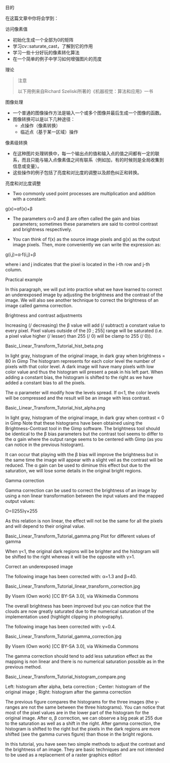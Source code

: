 目的

在这篇文章中你将会学到：

访问像素值

* 初始化生成一个全部为0的矩阵
* 学习cv::saturate_cast，了解到它的作用
* 学习一些十分好玩的像素转化算法
* 在一个简单的例子中学习如何增强图片的亮度

理论

> 注意
>
> 以下用例来自Richard Szeliski所著的《机器视觉：算法和应用》一书

图像处理

* 一个普通的图像操作方法是输入一个或多个图像并最后生成一个图像的函数。
* 图像转换可以是以下几种途径：
  * 点操作（像素转换）
  * 临近点（基于某一区域）操作
  
像素级转换

* 在这种图片处理转换中，每一个输出点的值和输入点的值之间都有一定的联系，而且只能与输入点像素值之间有联系（例如加，有的时候则是全局收集到信息或变量）。
* 这些操作的例子包括了亮度和对比度的调整以及颜色纠正和转换。

亮度和对比度调整

* Two commonly used point processes are multiplication and addition with a constant:

g(x)=αf(x)+β

* The parameters α>0 and β are often called the gain and bias parameters; sometimes these parameters are said to control contrast and brightness respectively.

* You can think of f(x) as the source image pixels and g(x) as the output image pixels. Then, more conveniently we can write the expression as:

g(i,j)=α⋅f(i,j)+β

where i and j indicates that the pixel is located in the i-th row and j-th column.

Practical example

In this paragraph, we will put into practice what we have learned to correct an underexposed image by adjusting the brightness and the contrast of the image. We will also see another technique to correct the brightness of an image called gamma correction.

Brightness and contrast adjustments

Increasing (/ decreasing) the β value will add (/ subtract) a constant value to every pixel. Pixel values outside of the [0 ; 255] range will be saturated (i.e. a pixel value higher (/ lesser) than 255 (/ 0) will be clamp to 255 (/ 0)).

Basic_Linear_Transform_Tutorial_hist_beta.png

In light gray, histogram of the original image, in dark gray when brightness = 80 in Gimp
The histogram represents for each color level the number of pixels with that color level. A dark image will have many pixels with low color value and thus the histogram will present a peak in his left part. When adding a constant bias, the histogram is shifted to the right as we have added a constant bias to all the pixels.

The α parameter will modify how the levels spread. If α<1, the color levels will be compressed and the result will be an image with less contrast.

Basic_Linear_Transform_Tutorial_hist_alpha.png

In light gray, histogram of the original image, in dark gray when contrast < 0 in Gimp
Note that these histograms have been obtained using the Brightness-Contrast tool in the Gimp software. The brightness tool should be identical to the β bias parameters but the contrast tool seems to differ to the α gain where the output range seems to be centered with Gimp (as you can notice in the previous histogram).

It can occur that playing with the β bias will improve the brightness but in the same time the image will appear with a slight veil as the contrast will be reduced. The α gain can be used to diminue this effect but due to the saturation, we will lose some details in the original bright regions.

Gamma correction

Gamma correction can be used to correct the brightness of an image by using a non linear transformation between the input values and the mapped output values:

O=(I255)γ×255

As this relation is non linear, the effect will not be the same for all the pixels and will depend to their original value.

Basic_Linear_Transform_Tutorial_gamma.png
Plot for different values of gamma

When γ<1, the original dark regions will be brighter and the histogram will be shifted to the right whereas it will be the opposite with γ>1.

Correct an underexposed image

The following image has been corrected with: α=1.3 and β=40.

Basic_Linear_Transform_Tutorial_linear_transform_correction.jpg

By Visem (Own work) [CC BY-SA 3.0], via Wikimedia Commons

The overall brightness has been improved but you can notice that the clouds are now greatly saturated due to the numerical saturation of the implementation used (highlight clipping in photography).

The following image has been corrected with: γ=0.4.

Basic_Linear_Transform_Tutorial_gamma_correction.jpg

By Visem (Own work) [CC BY-SA 3.0], via Wikimedia Commons

The gamma correction should tend to add less saturation effect as the mapping is non linear and there is no numerical saturation possible as in the previous method.

Basic_Linear_Transform_Tutorial_histogram_compare.png

Left: histogram after alpha, beta correction ; Center: histogram of the original image ; Right: histogram after the gamma correction

The previous figure compares the histograms for the three images (the y-ranges are not the same between the three histograms). You can notice that most of the pixel values are in the lower part of the histogram for the original image. After α, β correction, we can observe a big peak at 255 due to the saturation as well as a shift in the right. After gamma correction, the histogram is shifted to the right but the pixels in the dark regions are more shifted (see the gamma curves figure) than those in the bright regions.

In this tutorial, you have seen two simple methods to adjust the contrast and the brightness of an image. They are basic techniques and are not intended to be used as a replacement of a raster graphics editor!
